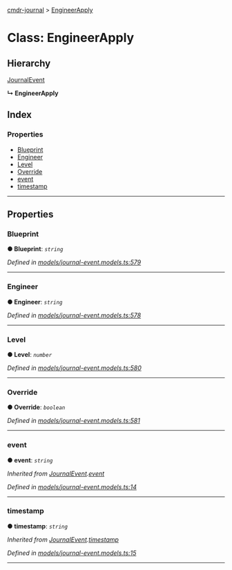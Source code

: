[cmdr-journal](../README.md) > [EngineerApply](../classes/engineerapply.md)



# Class: EngineerApply

## Hierarchy


 [JournalEvent](journalevent.md)

**↳ EngineerApply**







## Index

### Properties

* [Blueprint](engineerapply.md#blueprint)
* [Engineer](engineerapply.md#engineer)
* [Level](engineerapply.md#level)
* [Override](engineerapply.md#override)
* [event](engineerapply.md#event)
* [timestamp](engineerapply.md#timestamp)



---
## Properties
<a id="blueprint"></a>

###  Blueprint

**●  Blueprint**:  *`string`* 

*Defined in [models/journal-event.models.ts:579](https://github.com/chrisbruford/cmdr-journal/blob/5b08b7d/src/models/journal-event.models.ts#L579)*





___

<a id="engineer"></a>

###  Engineer

**●  Engineer**:  *`string`* 

*Defined in [models/journal-event.models.ts:578](https://github.com/chrisbruford/cmdr-journal/blob/5b08b7d/src/models/journal-event.models.ts#L578)*





___

<a id="level"></a>

###  Level

**●  Level**:  *`number`* 

*Defined in [models/journal-event.models.ts:580](https://github.com/chrisbruford/cmdr-journal/blob/5b08b7d/src/models/journal-event.models.ts#L580)*





___

<a id="override"></a>

###  Override

**●  Override**:  *`boolean`* 

*Defined in [models/journal-event.models.ts:581](https://github.com/chrisbruford/cmdr-journal/blob/5b08b7d/src/models/journal-event.models.ts#L581)*





___

<a id="event"></a>

###  event

**●  event**:  *`string`* 

*Inherited from [JournalEvent](journalevent.md).[event](journalevent.md#event)*

*Defined in [models/journal-event.models.ts:14](https://github.com/chrisbruford/cmdr-journal/blob/5b08b7d/src/models/journal-event.models.ts#L14)*





___

<a id="timestamp"></a>

###  timestamp

**●  timestamp**:  *`string`* 

*Inherited from [JournalEvent](journalevent.md).[timestamp](journalevent.md#timestamp)*

*Defined in [models/journal-event.models.ts:15](https://github.com/chrisbruford/cmdr-journal/blob/5b08b7d/src/models/journal-event.models.ts#L15)*





___


